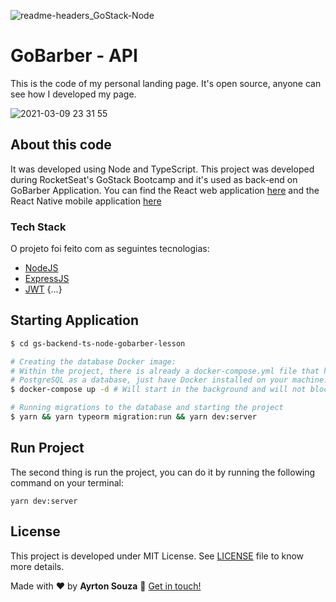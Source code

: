 
![readme-headers_GoStack-Node](https://user-images.githubusercontent.com/30063455/110576974-78d44780-8140-11eb-83e0-bca9bef1cd52.png)

# GoBarber - API

This is the code of my personal landing page. It's open source, anyone can see how I developed my page.

![2021-03-09 23 31 55](https://media.giphy.com/media/Lm6bmg75wR7Llcf9JG/giphy.gif)

## About this code

It was developed using Node and TypeScript. This project was developed during RocketSeat's GoStack Bootcamp and it's used as back-end on GoBarber Application. You can find the React web application [here](https://github.com/ayrtonbsouza/gobarber-web) and the React Native mobile application [here](https://github.com/ayrtonbsouza/gobarber-mobile)

### Tech Stack

O projeto foi feito com as seguintes tecnologias:

- [NodeJS](https://nodejs.org/en/)
- [ExpressJS](https://expressjs.com/pt-br/)
- [JWT](https://jwt.io/)
{...}

## Starting Application

```sh
$ cd gs-backend-ts-node-gobarber-lesson

# Creating the database Docker image:
# Within the project, there is already a docker-compose.yml file that has the
# PostgreSQL as a database, just have Docker installed on your machine.
$ docker-compose up -d # Will start in the background and will not block the shell

# Running migrations to the database and starting the project
$ yarn && yarn typeorm migration:run && yarn dev:server
```

## Run Project

The second thing is run the project, you can do it by running the following command on your terminal:

```yarn dev:server```

## License

This project is developed under MIT License. See [LICENSE](LICENSE.md) file to know more details.


Made with ❤️ by **Ayrton Souza** :wave: [Get in touch!](https://ayrtonsouza.com/)
